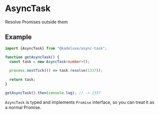 # AsyncTask

Resolve Promises outside them

## Example

```TypeScript
import {AsyncTask} from "@kadeluxe/async-task";

function getAsyncTask() {
  const task = new AsyncTask<number>();
  
  process.nextTick(() => task.resolve(1337));
  
  return task;
}

getAsyncTask().then(console.log); // -> 1337
```

`AsyncTask` is typed and implements `Promise` interface, so you can treat it as a
normal Promise. 
